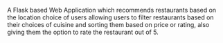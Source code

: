A Flask based Web Application which recommends restaurants based on the location choice of users allowing users to filter restaurants based on their choices of cuisine and sorting them based on price or rating, also giving them the option to rate the restaurant out of 5.
